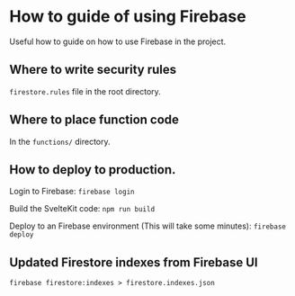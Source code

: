 # How to guide of using Firebase
Useful how to guide on how to use Firebase in the project.

## Where to write security rules
``firestore.rules`` file in the root directory.

## Where to place function code
In the ``functions/`` directory.

## How to deploy to production.
Login to Firebase:
```firebase login```

Build the SvelteKit code:
```npm run build```

Deploy to an Firebase environment (This will take some minutes):
```firebase deploy```

## Updated Firestore indexes from Firebase UI
`firebase firestore:indexes > firestore.indexes.json`

